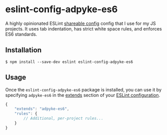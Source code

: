 # eslint-config-adpyke-es6

A highly opinionated ESLint [shareable config](https://eslint.org/docs/developer-guide/shareable-configs.html) config that I use for my JS projects. It uses tab indentation, has strict white space rules, and enforces ES6 standards.

## Installation

`$ npm install --save-dev eslint eslint-config-adpyke-es6`

## Usage

Once the `eslint-config-adpyke-es6` package is installed, you can use it by specifying `adpyke-es6` in the [extends](http://eslint.org/docs/user-guide/configuring#extending-configuration-files) section of your [ESLint configuration](http://eslint.org/docs/user-guide/configuring).

```javascript
{
	"extends": "adpyke-es6",
	"rules": {
		// Additional, per-project rules...
	}
}
```

